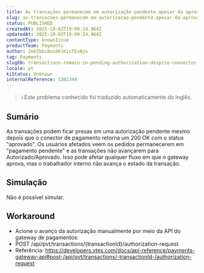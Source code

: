```yaml
---
title: As transações permanecem em autorização pendente apesar da aprovação do conector
slug: as-transacoes-permanecem-em-autorizacao-pendente-apesar-da-aprovacao-do-conector
status: PUBLISHED
createdAt: 2025-10-03T19:09:24.964Z
updatedAt: 2025-10-03T19:09:24.964Z
contentType: knownIssue
productTeam: Payments
author: 2mXZkbi0oi061KicTExNjo
tag: Payments
slugEN: transactions-remain-in-pending-authorization-despite-connector-approval
locale: pt
kiStatus: Unknown
internalReference: 1302349
---
```


>ℹ️ Este problema conhecido foi traduzido automaticamente do inglês.

## Sumário


As transações podem ficar presas em uma autorização pendente mesmo depois que o conector de pagamento retorna um 200 OK com o status "aprovado". Os usuários afetados veem os pedidos permanecerem em "pagamento pendente" e as transações não avançarem para Autorizado/Aprovado. Isso pode afetar qualquer fluxo em que o gateway aprova, mas o trabalhador interno não avança o estado da transação.
## Simulação


Não é possível simular.


## Workaround



- Acione o avanço da autorização manualmente por meio da API do gateway de pagamentos:
- POST /api/pvt/transactions/{transactionId}/authorization-request
- Referência: https://developers.vtex.com/docs/api-reference/payments-gateway-api#post-/api/pvt/transactions/-transactionId-/authorization-request


